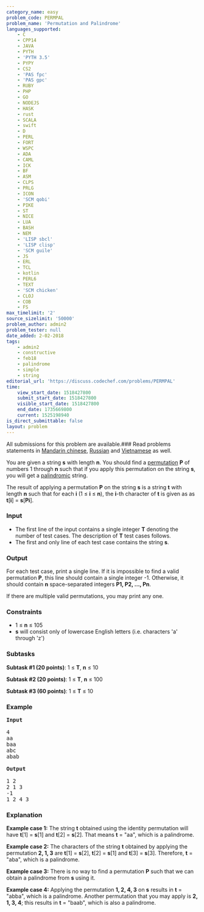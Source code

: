 ```yaml
---
category_name: easy
problem_code: PERMPAL
problem_name: 'Permutation and Palindrome'
languages_supported:
    - C
    - CPP14
    - JAVA
    - PYTH
    - 'PYTH 3.5'
    - PYPY
    - CS2
    - 'PAS fpc'
    - 'PAS gpc'
    - RUBY
    - PHP
    - GO
    - NODEJS
    - HASK
    - rust
    - SCALA
    - swift
    - D
    - PERL
    - FORT
    - WSPC
    - ADA
    - CAML
    - ICK
    - BF
    - ASM
    - CLPS
    - PRLG
    - ICON
    - 'SCM qobi'
    - PIKE
    - ST
    - NICE
    - LUA
    - BASH
    - NEM
    - 'LISP sbcl'
    - 'LISP clisp'
    - 'SCM guile'
    - JS
    - ERL
    - TCL
    - kotlin
    - PERL6
    - TEXT
    - 'SCM chicken'
    - CLOJ
    - COB
    - FS
max_timelimit: '2'
source_sizelimit: '50000'
problem_author: admin2
problem_tester: null
date_added: 2-02-2018
tags:
    - admin2
    - constructive
    - feb18
    - palindrome
    - simple
    - string
editorial_url: 'https://discuss.codechef.com/problems/PERMPAL'
time:
    view_start_date: 1518427800
    submit_start_date: 1518427800
    visible_start_date: 1518427800
    end_date: 1735669800
    current: 1525198940
is_direct_submittable: false
layout: problem
---
```

All submissions for this problem are available.### Read problems statements in [Mandarin chinese](http://www.codechef.com/download/translated/FEB18/mandarin/PERMPAL.pdf), [Russian](http://www.codechef.com/download/translated/FEB18/russian/PERMPAL.pdf) and [Vietnamese](http://www.codechef.com/download/translated/FEB18/vietnamese/PERMPAL.pdf) as well.

You are given a string **s** with length **n**. You should find a [permutation](https://en.wikipedia.org/wiki/Permutation) **P** of numbers 1 through **n** such that if you apply this permutation on the string **s**, you will get a [palindromic](https://en.wikipedia.org/wiki/Palindrome) string.

The result of applying a permutation **P** on the string **s** is a string **t** with length **n** such that for each **i** (1 ≤ **i** ≤ **n**), the **i**-th character of **t** is given as as **t**\[**i**\] = **s**\[**Pi**\].

### Input

- The first line of the input contains a single integer **T** denoting the number of test cases. The description of **T** test cases follows.
- The first and only line of each test case contains the string **s**.

### Output

For each test case, print a single line. If it is impossible to find a valid permutation **P**, this line should contain a single integer -1. Otherwise, it should contain **n** space-separated integers **P1, P2, ..., Pn**.

If there are multiple valid permutations, you may print any one.

### Constraints

- 1 ≤ **n** ≤ 105
- **s** will consist only of lowercase English letters (i.e. characters 'a' through 'z')

### Subtasks

**Subtask #1 (20 points)**: 1 ≤ **T**, **n** ≤ 10

**Subtask #2 (20 points)**: 1 ≤ **T**, **n** ≤ 100

**Subtask #3 (60 points)**: 1 ≤ **T** ≤ 10

### Example

<pre>
<b>Input</b>

4
aa
baa
abc
abab

<b>Output</b>

1 2
2 1 3
-1
1 2 4 3
</pre>
### Explanation

**Example case 1:** The string **t** obtained using the identity permutation will have **t**\[1\] = **s**\[1\] and **t**\[2\] = **s**\[2\]. That means **t** = "aa", which is a palindrome.

**Example case 2:** The characters of the string **t** obtained by applying the permutation **2, 1, 3** are **t**\[1\] = **s**\[2\], **t**\[2\] = **s**\[1\] and **t**\[3\] = **s**\[3\]. Therefore, **t** = "aba", which is a palindrome.

**Example case 3:** There is no way to find a permutation **P** such that we can obtain a palindrome from **s** using it.

**Example case 4:** Applying the permutation **1, 2, 4, 3** on **s** results in **t** = "abba", which is a palindrome. Another permutation that you may apply is **2, 1, 3, 4**; this results in **t** = "baab", which is also a palindrome.
